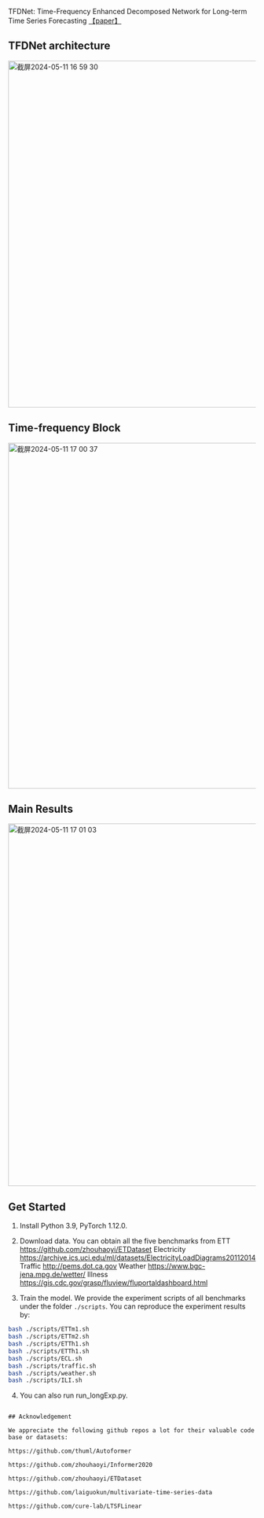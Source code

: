 TFDNet: Time-Frequency Enhanced Decomposed Network for Long-term Time Series Forecasting [【paper】](https://arxiv.org/pdf/2308.13386)

## TFDNet architecture
<img width="705" alt="截屏2024-05-11 16 59 30" src="https://github.com/YuxiaoLuo0013/TFDNet/assets/137262426/f99768d3-952c-4857-b3b4-f39afb4f10b9">

## Time-frequency Block
<img width="703" alt="截屏2024-05-11 17 00 37" src="https://github.com/YuxiaoLuo0013/TFDNet/assets/137262426/d547d7e6-11ca-464f-b849-d3683a2daa10">

## Main Results
<img width="737" alt="截屏2024-05-11 17 01 03" src="https://github.com/YuxiaoLuo0013/TFDNet/assets/137262426/bd99ec47-401e-466a-bfaa-b3fdb3b3f55a">



## Get Started

1. Install Python 3.9, PyTorch 1.12.0.

2. Download data. You can obtain all the five  benchmarks from
ETT https://github.com/zhouhaoyi/ETDataset
Electricity https://archive.ics.uci.edu/ml/datasets/ElectricityLoadDiagrams20112014
Traffic http://pems.dot.ca.gov
Weather https://www.bgc-jena.mpg.de/wetter/
Illness https://gis.cdc.gov/grasp/fluview/fluportaldashboard.html

3. Train the model. We provide the experiment scripts of all benchmarks under the folder `./scripts`. You can reproduce the experiment results by:

```bash
bash ./scripts/ETTm1.sh
bash ./scripts/ETTm2.sh
bash ./scripts/ETTh1.sh
bash ./scripts/ETTh1.sh
bash ./scripts/ECL.sh
bash ./scripts/traffic.sh
bash ./scripts/weather.sh
bash ./scripts/ILI.sh
```
4. You can also run run_longExp.py.
```

## Acknowledgement

We appreciate the following github repos a lot for their valuable code base or datasets:

https://github.com/thuml/Autoformer

https://github.com/zhouhaoyi/Informer2020

https://github.com/zhouhaoyi/ETDataset

https://github.com/laiguokun/multivariate-time-series-data

https://github.com/cure-lab/LTSFLinear

